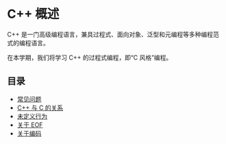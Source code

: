 # C++ 概述

C++ 是一门高级编程语言，兼具过程式、面向对象、泛型和元编程等多种编程范式的编程语言。

在本学期，我们将学习 C++ 的过程式编程，即“C 风格”编程。

## 目录

- [常见问题](./faq)
- [C++ 与 C 的关系](./c)
- [未定义行为](./ub)
- [关于 EOF](./eof)
- [关于编码](./encoding)
